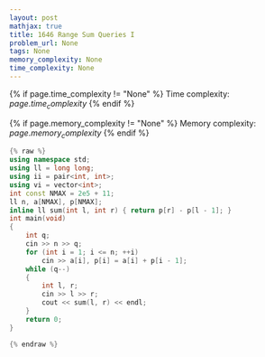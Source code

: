 ```yaml
---
layout: post
mathjax: true
title: 1646 Range Sum Queries I
problem_url: None
tags: None
memory_complexity: None
time_complexity: None
---
```




{% if page.time_complexity != "None" %}
Time complexity: ${{ page.time_complexity }}$
{% endif %}

{% if page.memory_complexity != "None" %}
Memory complexity: ${{ page.memory_complexity }}$
{% endif %}

```cpp
{% raw %}
using namespace std;
using ll = long long;
using ii = pair<int, int>;
using vi = vector<int>;
int const NMAX = 2e5 + 11;
ll n, a[NMAX], p[NMAX];
inline ll sum(int l, int r) { return p[r] - p[l - 1]; }
int main(void)
{
    int q;
    cin >> n >> q;
    for (int i = 1; i <= n; ++i)
        cin >> a[i], p[i] = a[i] + p[i - 1];
    while (q--)
    {
        int l, r;
        cin >> l >> r;
        cout << sum(l, r) << endl;
    }
    return 0;
}

{% endraw %}
```